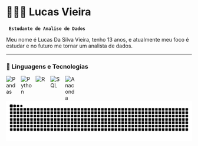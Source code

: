 # 👩🏻‍💻 Lucas Vieira 

**` Estudante de Analise de Dados`**

Meu nome é Lucas Da Silva Vieira, tenho 13 anos, e atualmente meu foco é estudar e no futuro me tornar um analista de dados.
 



---

### 🤖 Linguagens e Tecnologias
<img 
    align="left" 
    alt="Pandas" 
    title="Pandas"
    width="30px" 
    style="padding-right: 10px;" 
    src="https://img.icons8.com/color/48/pandas.png" alt="pandas" 
/>
<img 
    align="left" 
    alt="Python" 
    title="Python"
    width="30px" 
    style="padding-right: 10px;" 
    src="https://cdn.jsdelivr.net/gh/devicons/devicon@latest/icons/python/python-original.svg" 
/>
<img 
    align= "left"
    alt="R"
    title="R"
    width="30px"
    style= "padding-right: 10px;"
    src="https://upload.wikimedia.org/wikipedia/commons/thumb/1/1b/R_logo.svg/724px-R_logo.svg.png"
/>
<img
     align="left" 
    alt="SQL" 
    title="SQL"
    width="30px" 
    style="padding-right: 10px;" 
    src="https://cdn.jsdelivr.net/gh/devicons/devicon@latest/icons/azuresqldatabase/azuresqldatabase-original.svg" 
/>
<img
     align="left" 
    alt="Anaconda" 
    title="Anaconda"
    width="30px" 
    style="padding-right: 10px;" 
     src="https://github.com/user-attachments/assets/b2eac1ed-0e70-48ae-8203-cf3b9015fbb0" />       
   
<br/>
<br/>

<picture align="center">
  <source media="(prefers-color-scheme: dark)" srcset="https://raw.githubusercontent.com/lucxsz10/lucxsz10/output/github-contribution-grid-snake-dark.svg">
  <source media="(prefers-color-scheme: light)" srcset="https://raw.githubusercontent.com/lucxsz10/lucxsz10/output/github-contribution-grid-snake-dark.svg">
  <img align="center" alt="github contribution grid snake animation" src="https://raw.githubusercontent.com/lucxsz10/lucxsz10/output/github-contribution-grid-snake.svg">
</picture>

